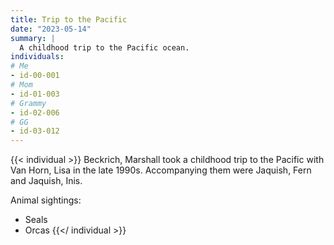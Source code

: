 ```yaml
---
title: Trip to the Pacific
date: "2023-05-14"
summary: |
  A childhood trip to the Pacific ocean.
individuals:
# Me
- id-00-001
# Mom
- id-01-003
# Grammy
- id-02-006
# GG
- id-03-012
---
```

{{< individual >}}
Beckrich, Marshall took a childhood trip to the Pacific with Van Horn, Lisa in the late 1990s. Accompanying them were Jaquish, Fern and Jaquish, Inis.

Animal sightings:
+ Seals
+ Orcas
{{</ individual >}}